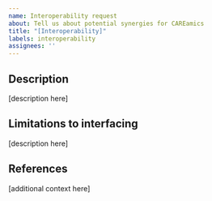 ```yaml
---
name: Interoperability request
about: Tell us about potential synergies for CAREamics
title: "[Interoperability]"
labels: interoperability
assignees: ''
---
```


## Description
<!-- A clear and concise description of what other software or tool CAREamics could be compatible with. -->

[description here]

## Limitations to interfacing
<!-- Description of the current limitations and challenges to interfacing CAREamics with this other tool. -->

[description here]


## References

<!-- Add any other context, links, publications, guidelines that are relevant to interfacing the tool with other libraries. -->

[additional context here]
